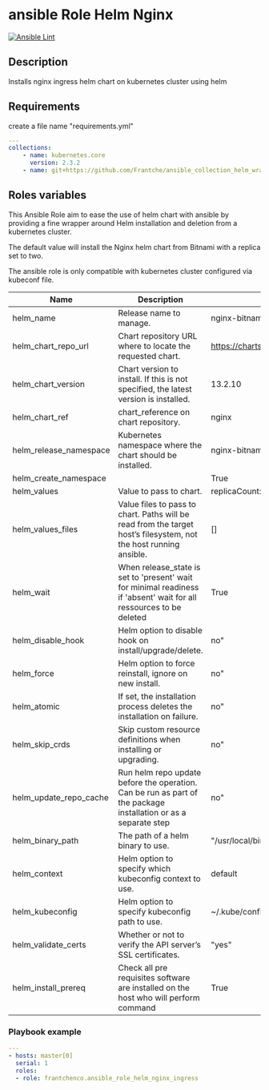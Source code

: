 # ansible Role Helm Nginx

[![Ansible Lint](https://github.com/Frantche/ansible_role_helm_nginx/actions/workflows/ansible-lint.yml/badge.svg)](https://github.com/Frantche/ansible_role_helm_nginx/actions/workflows/ansible-lint.yml)

## Description

Installs nginx ingress helm chart on kubernetes cluster using helm

## Requirements

create a file name "requirements.yml"
```yaml
---
collections:
    - name: kubernetes.core
      version: 2.3.2
    - name: git+https://github.com/Frantche/ansible_collection_helm_wrapper.git,main
```

## Roles variables

This Ansible Role aim to ease the use of helm chart with ansible by providing a fine wrapper around Helm installation and deletion from a kubernetes cluster.

The default value will install the Nginx helm chart from Bitnami with a replica set to two.

The ansible role is only compatible with kubernetes cluster configured via kubeconf file.

| Name                   | Description                                                                                                         | Value                              |
| ---------------------- | ------------------------------------------------------------------------------------------------------------------- | ---------------------------------- |
| helm_name              | Release name to manage.                                                                                             | nginx-bitnami                      |
| helm_chart_repo_url    | Chart repository URL where to locate the requested chart.                                                           | https://charts.bitnami.com/bitnami |
| helm_chart_version     | Chart version to install. If this is not specified, the latest version is installed.                                | 13.2.10                            |
| helm_chart_ref         | chart_reference on chart repository.                                                                                | nginx                              |
| helm_release_namespace | Kubernetes namespace where the chart should be installed.                                                           | nginx-bitnami                      |
| helm_create_namespace  |                                                                                                                     | True                               |
| helm_values            | Value to pass to chart.                                                                                             | replicaCount: 2                    |
| helm_values_files      | Value files to pass to chart. Paths will be read from the target host’s filesystem, not the host running ansible.   | []                                 |
| helm_wait              | When release_state is set to 'present' wait for minimal readiness if 'absent' wait for all ressources to be deleted | True                               |
| helm_disable_hook      | Helm option to disable hook on install/upgrade/delete.                                                              | no"                                |
| helm_force             | Helm option to force reinstall, ignore on new install.                                                              | no"                                |
| helm_atomic            | If set, the installation process deletes the installation on failure.                                               | no"                                |
| helm_skip_crds         | Skip custom resource definitions when installing or upgrading.                                                      | no"                                |
| helm_update_repo_cache | Run helm repo update before the operation. Can be run as part of the package installation or as a separate step     | no"                                |
| helm_binary_path       | The path of a helm binary to use.                                                                                   | "/usr/local/bin"                   |
| helm_context           | Helm option to specify which kubeconfig context to use.                                                             | default                            |
| helm_kubeconfig        | Helm option to specify kubeconfig path to use.                                                                      | ~/.kube/config                     |
| helm_validate_certs    | Whether or not to verify the API server’s SSL certificates.                                                         | "yes"                              |
| helm_install_prereq    | Check all pre requisites software are installed on the host who will perform command                                | True                               |


### Playbook example


```yaml
---
- hosts: master[0]
  serial: 1
  roles:
  - role: frantchenco.ansible_role_helm_nginx_ingress
```